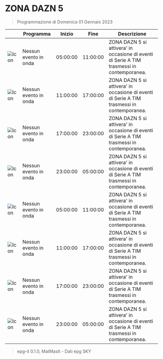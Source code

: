# ZONA DAZN 5
> Programmazione di Domenica 01 Gennaio 2023

||Programma|Inizio|Fine|Descrizione|
|---|---|---|---|---|
|![Icon](https://guidatv.sky.it/uuid/405d68c2-881e-49d6-9786-b8940d3ebc2f/cover?md5ChecksumParam=290baf03a80c7aec58d960086d34c9bc&sid=526)|Nessun evento in onda|05:00:00|11:00:00|ZONA DAZN 5 si attivera&#039; in occasione di eventi di Serie A TIM trasmessi in contemporanea.
|![Icon](https://guidatv.sky.it/uuid/405d68c2-881e-49d6-9786-b8940d3ebc2f/cover?md5ChecksumParam=290baf03a80c7aec58d960086d34c9bc&sid=526)|Nessun evento in onda|11:00:00|17:00:00|ZONA DAZN 5 si attivera&#039; in occasione di eventi di Serie A TIM trasmessi in contemporanea.
|![Icon](https://guidatv.sky.it/uuid/405d68c2-881e-49d6-9786-b8940d3ebc2f/cover?md5ChecksumParam=290baf03a80c7aec58d960086d34c9bc&sid=526)|Nessun evento in onda|17:00:00|23:00:00|ZONA DAZN 5 si attivera&#039; in occasione di eventi di Serie A TIM trasmessi in contemporanea.
|![Icon](https://guidatv.sky.it/uuid/405d68c2-881e-49d6-9786-b8940d3ebc2f/cover?md5ChecksumParam=290baf03a80c7aec58d960086d34c9bc&sid=526)|Nessun evento in onda|23:00:00|05:00:00|ZONA DAZN 5 si attivera&#039; in occasione di eventi di Serie A TIM trasmessi in contemporanea.
|![Icon](https://guidatv.sky.it/uuid/405d68c2-881e-49d6-9786-b8940d3ebc2f/cover?md5ChecksumParam=290baf03a80c7aec58d960086d34c9bc&sid=526)|Nessun evento in onda|05:00:00|11:00:00|ZONA DAZN 5 si attivera&#039; in occasione di eventi di Serie A TIM trasmessi in contemporanea.
|![Icon](https://guidatv.sky.it/uuid/405d68c2-881e-49d6-9786-b8940d3ebc2f/cover?md5ChecksumParam=290baf03a80c7aec58d960086d34c9bc&sid=526)|Nessun evento in onda|11:00:00|17:00:00|ZONA DAZN 5 si attivera&#039; in occasione di eventi di Serie A TIM trasmessi in contemporanea.
|![Icon](https://guidatv.sky.it/uuid/405d68c2-881e-49d6-9786-b8940d3ebc2f/cover?md5ChecksumParam=290baf03a80c7aec58d960086d34c9bc&sid=526)|Nessun evento in onda|17:00:00|23:00:00|ZONA DAZN 5 si attivera&#039; in occasione di eventi di Serie A TIM trasmessi in contemporanea.
|![Icon](https://guidatv.sky.it/uuid/405d68c2-881e-49d6-9786-b8940d3ebc2f/cover?md5ChecksumParam=290baf03a80c7aec58d960086d34c9bc&sid=526)|Nessun evento in onda|23:00:00|05:00:00|ZONA DAZN 5 si attivera&#039; in occasione di eventi di Serie A TIM trasmessi in contemporanea.



 > epg-it 0.1.0, MatMasIt - Dati epg SKY